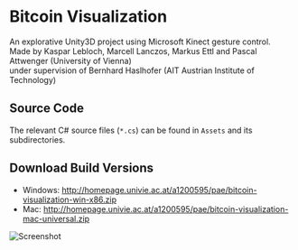 # Bitcoin Visualization
An explorative Unity3D project using Microsoft Kinect gesture control.  
Made by Kaspar Lebloch, Marcell Lanczos, Markus Ettl and Pascal Attwenger (University of Vienna)  
under supervision of Bernhard Haslhofer (AIT Austrian Institute of Technology)

## Source Code
The relevant C# source files (`*.cs`) can be found in `Assets` and its subdirectories. 

## Download Build Versions
- Windows: http://homepage.univie.ac.at/a1200595/pae/bitcoin-visualization-win-x86.zip
- Mac: http://homepage.univie.ac.at/a1200595/pae/bitcoin-visualization-mac-universal.zip

![Screenshot](http://homepage.univie.ac.at/a1200595/pae/screenshot.png "Screenshot")
